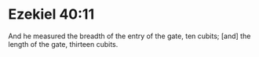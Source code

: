 # Ezekiel 40:11

And he measured the breadth of the entry of the gate, ten cubits; [and] the length of the gate, thirteen cubits.